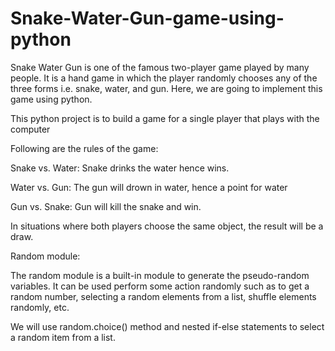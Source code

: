 # Snake-Water-Gun-game-using-python
Snake Water Gun is one of the famous two-player game played by many people. It is a hand game in which the player randomly chooses any of the three forms i.e. snake, water, and gun. Here, we are going to implement this game using python.

This python project is to build a game for a single player that plays with the computer

Following are the rules of the game:

Snake vs. Water: Snake drinks the water hence wins.

Water vs. Gun: The gun will drown in water, hence a point for water

Gun vs. Snake: Gun will kill the snake and win.

In situations where both players choose the same object, the result will be a draw.

Random module:

The random module is a built-in module to generate the pseudo-random variables. It can be used perform some action randomly such as to get a random number, selecting a random elements from a list, shuffle elements randomly, etc.

We will use random.choice() method and nested if-else statements to select a random item from a list.
